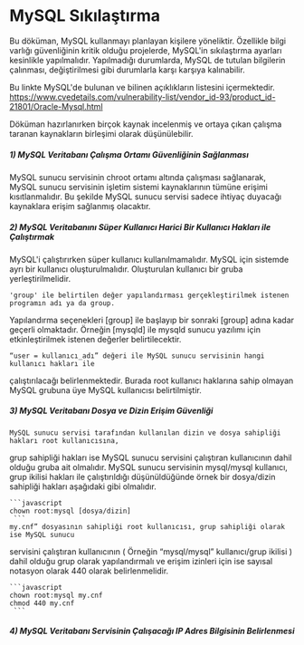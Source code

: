 # MySQL Sıkılaştırma

Bu döküman, MySQL kullanmayı planlayan kişilere yöneliktir. Özellikle bilgi varlığı güvenliğinin kritik olduğu projelerde, MySQL'in sıkılaştırma ayarları kesinlikle yapılmalıdır. Yapılmadığı durumlarda, MySQL de tutulan bilgilerin çalınması, değiştirilmesi gibi durumlarla karşı karşıya kalınabilir. 

Bu linkte MySQL'de bulunan ve bilinen açıklıkların listesini içermektedir. https://www.cvedetails.com/vulnerability-list/vendor_id-93/product_id-21801/Oracle-Mysql.html 

Döküman hazırlanırken birçok kaynak incelenmiş ve ortaya çıkan çalışma taranan kaynakların birleşimi olarak düşünülebilir.

##### 1) MySQL Veritabanı Çalışma Ortamı Güvenliğinin Sağlanması	
   MySQL sunucu servisinin chroot ortamı altında çalışması sağlanarak, MySQL sunucu servisinin işletim sistemi     kaynaklarının tümüne erişimi kısıtlanmalıdır. Bu şekilde MySQL sunucu servisi sadece ihtiyaç duyacağı kaynaklara erişim sağlanmış olacaktır.
   
 ##### 2) MySQL Veritabanını Süper Kullanıcı Harici Bir Kullanıcı Hakları ile Çalıştırmak 	
 MySQL'i çalıştırırken süper kullanıcı kullanılmamalıdır. MySQL için sistemde ayrı bir kullanıcı oluşturulmalıdır. Oluşturulan kullanıcı bir gruba yerleştirilmelidir. 
 
 	'group' ile belirtilen değer yapılandırması gerçekleştirilmek istenen programın adı ya da group.
Yapılandırma seçenekleri [group] ile başlayıp bir sonraki [group] adına kadar geçerli
olmaktadır. Örneğin [mysqld] ile mysqld sunucu yazılımı için etkinleştirilmek istenen değerler
belirtilecektir.  
	
	“user = kullanıcı_adı” değeri ile MySQL sunucu servisinin hangi kullanıcı hakları ile
çalıştırılacağı belirlenmektedir. Burada root kullanıcı haklarına sahip olmayan MySQL
grubuna üye MySQL kullanıcısı belirtilmiştir. 
  

##### 3)  MySQL Veritabanı Dosya ve Dizin Erişim Güvenliği	
	MySQL sunucu servisi tarafından kullanılan dizin ve dosya sahipliği hakları root kullanıcısına,
grup sahipliği hakları ise MySQL sunucu servisini çalıştıran kullanıcının dahil olduğu gruba ait
olmalıdır. MySQL sunucu servisinin mysql/mysql kullanıcı, grup ikilisi hakları ile çalıştırıldığı
düşünüldüğünde örnek bir dosya/dizin sahipliği hakları aşağıdaki gibi olmalıdır. 

	```javascript
	chown root:mysql [dosya/dizin]
     ```		
    my.cnf” dosyasının sahipliği root kullanıcısı, grup sahipliği olarak ise MySQL sunucu
servisini çalıştıran kullanıcının ( Örneğin “mysql/mysql” kullanıcı/grup ikilisi ) dahil olduğu
grup olarak yapılandırmalı ve erişim izinleri için ise sayısal notasyon olarak 440 olarak
belirlenmelidir. 

	```javascript
	chown root:mysql my.cnf 
    chmod 440 my.cnf 
	 ```   
##### 4) MySQL Veritabanı Servisinin Çalışacağı IP Adres Bilgisinin Belirlenmesi

